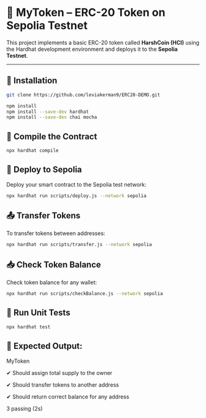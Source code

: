 # 🚀 MyToken – ERC-20 Token on Sepolia Testnet

This project implements a basic ERC-20 token called **HarshCoin (HCI)** using the Hardhat development environment and deploys it to the **Sepolia Testnet**.

---

## 🔧 Installation

```bash
git clone https://github.com/leviakerman9/ERC20-DEMO.git

npm install
npm install --save-dev hardhat
npm install --save-dev chai mocha
```

## 🧱 Compile the Contract
```bash
npx hardhat compile   
```
## 🚀 Deploy to Sepolia
Deploy your smart contract to the Sepolia test network:
```bash
npx hardhat run scripts/deploy.js --network sepolia
```

## 📤 Transfer Tokens
To transfer tokens between addresses:

```bash
npx hardhat run scripts/transfer.js --network sepolia
```

## 📥 Check Token Balance
Check token balance for any wallet:

```bash
npx hardhat run scripts/checkBalance.js --network sepolia
```
## 🧪 Run Unit Tests
```bash
npx hardhat test
```

## 🧪 Expected Output:

MyToken

✔ Should assign total supply to the owner

✔ Should transfer tokens to another address
  
✔ Should return correct balance for any address

3 passing (2s)